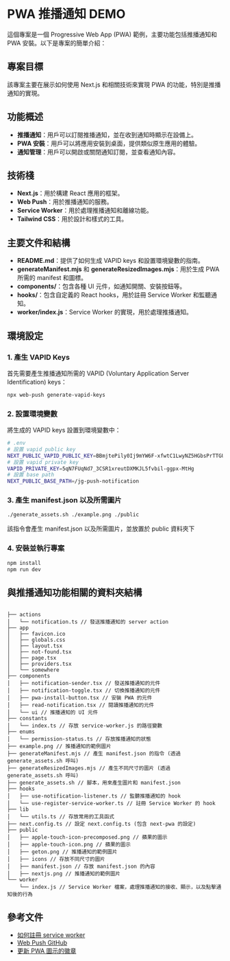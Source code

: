 # PWA 推播通知 DEMO

這個專案是一個 Progressive Web App (PWA) 範例，主要功能包括推播通知和 PWA 安裝。以下是專案的簡單介紹：

## 專案目標
該專案主要在展示如何使用 Next.js 和相關技術來實現 PWA 的功能，特別是推播通知的實現。

## 功能概述
- **推播通知**：用戶可以訂閱推播通知，並在收到通知時顯示在設備上。
- **PWA 安裝**：用戶可以將應用安裝到桌面，提供類似原生應用的體驗。
- **通知管理**：用戶可以開啟或關閉通知訂閱，並查看通知內容。

## 技術棧
- **Next.js**：用於構建 React 應用的框架。
- **Web Push**：用於推播通知的服務。
- **Service Worker**：用於處理推播通知和離線功能。
- **Tailwind CSS**：用於設計和樣式的工具。

## 主要文件和結構
- **README.md**：提供了如何生成 VAPID keys 和設置環境變數的指南。
- **generateManifest.mjs** 和 **generateResizedImages.mjs**：用於生成 PWA 所需的 manifest 和圖標。
- **components/**：包含各種 UI 元件，如通知開關、安裝按鈕等。
- **hooks/**：包含自定義的 React hooks，用於註冊 Service Worker 和監聽通知。
- **worker/index.js**：Service Worker 的實現，用於處理推播通知。

## 環境設定

### 1. 產生 VAPID Keys

首先需要產生推播通知所需的 VAPID (Voluntary Application Server Identification) keys：

```bash
npx web-push generate-vapid-keys
```

### 2. 設置環境變數

將生成的 VAPID keys 設置到環境變數中：

```bash
# .env
# 設置 vapid public key
NEXT_PUBLIC_VAPID_PUBLIC_KEY=BBmjtePily0Ij9mYW6F-xfwtC1LwyNZ5HGbsPrTTGUMyci973JQy6ly8L8iPvrMb360eKNWdk6F6gOyWOx6F8pg
# 設置 vapid private key
VAPID_PRIVATE_KEY=5qN7FUqNd7_3CSR1xreutDXMKJL5fvbil-ggpx-MtHg
# 設置 base path
NEXT_PUBLIC_BASE_PATH=/jg-push-notification
```

### 3. 產生 manifest.json 以及所需圖片

```bash
./generate_assets.sh ./example.png ./public
```

該指令會產生 manifest.json 以及所需圖片，並放置於 public 資料夾下

### 4. 安裝並執行專案

```bash
npm install
npm run dev
```

## 與推播通知功能相關的資料夾結構

```plaintext    

├── actions
│   └── notification.ts // 發送推播通知的 server action
├── app
│   ├── favicon.ico
│   ├── globals.css
│   ├── layout.tsx
│   ├── not-found.tsx
│   ├── page.tsx
│   ├── providers.tsx
│   └── somewhere
├── components
│   ├── notification-sender.tsx // 發送推播通知的元件
│   ├── notification-toggle.tsx // 切換推播通知的元件
│   ├── pwa-install-button.tsx // 安裝 PWA 的元件
│   ├── read-notification.tsx // 閱讀推播通知的元件
│   └── ui // 推播通知的 UI 元件
├── constants
│   └── index.ts // 存放 service-worker.js 的路徑變數
├── enums
│   └── permission-status.ts // 存放推播通知的狀態
├── example.png // 推播通知的範例圖片
├── generateManifest.mjs // 產生 manifest.json 的指令 (透過 generate_assets.sh 呼叫)
├── generateResizedImages.mjs // 產生不同尺寸的圖片 (透過 generate_assets.sh 呼叫)
├── generate_assets.sh // 腳本，用來產生圖片和 manifest.json
├── hooks
│   ├── use-notification-listener.ts // 監聽推播通知的 hook
│   └── use-register-service-worker.ts // 註冊 Service Worker 的 hook
├── lib
│   └── utils.ts // 存放常用的工具函式
├── next.config.ts // 設定 next.config.ts (包含 next-pwa 的設定)
├── public
│   ├── apple-touch-icon-precomposed.png // 蘋果的圖示
│   ├── apple-touch-icon.png // 蘋果的圖示
│   ├── geton.png // 推播通知的範例圖片
│   ├── icons // 存放不同尺寸的圖片
│   ├── manifest.json // 存放 manifest.json 的內容
│   ├── nextjs.png // 推播通知的範例圖片
└── worker
    └── index.js // Service Worker 檔案，處理推播通知的接收、顯示，以及點擊通知後的行為
```


## 參考文件

- [如何註冊 service worker](https://developer.mozilla.org/en-US/docs/Web/API/ServiceWorkerContainer/register)
- [Web Push GitHub](https://github.com/web-push-libs/web-push)
- [更新 PWA 圖示的徽章](https://developer.mozilla.org/en-US/docs/Web/Progressive_web_apps/How_to/Display_badge_on_app_icon#update_badges_in_real-time)

